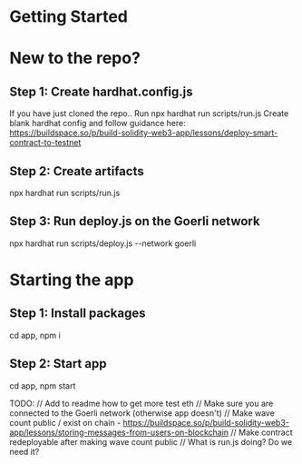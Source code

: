 # Getting Started

# New to the repo?

## Step 1: Create hardhat.config.js

If you have just cloned the repo..
Run npx hardhat run scripts/run.js
Create blank hardhat config and follow guidance here: https://buildspace.so/p/build-solidity-web3-app/lessons/deploy-smart-contract-to-testnet

## Step 2: Create artifacts

npx hardhat run scripts/run.js

## Step 3: Run deploy.js on the Goerli network

npx hardhat run scripts/deploy.js --network goerli

# Starting the app

## Step 1: Install packages

cd app, npm i

## Step 2: Start app

cd app, npm start

TODO:
// Add to readme how to get more test eth
// Make sure you are connected to the Goerli network (otherwise app doesn't)
// Make wave count public / exist on chain - https://buildspace.so/p/build-solidity-web3-app/lessons/storing-messages-from-users-on-blockchain
// Make contract redeployable after making wave count public
// What is run.js doing? Do we need it?

